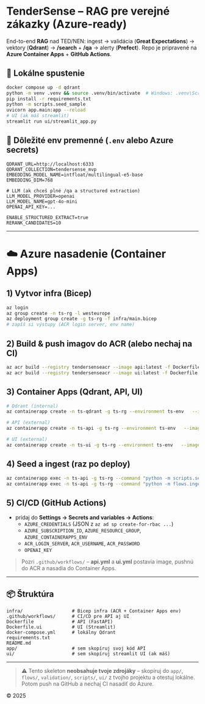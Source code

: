 # TenderSense – RAG pre verejné zákazky (Azure-ready)

End-to-end **RAG** nad TED/NEN: ingest → validácia (**Great Expectations**) → vektory (**Qdrant**) → **/search** + **/qa** → alerty (**Prefect**).
Repo je pripravené na **Azure Container Apps** + **GitHub Actions**.

## 🚀 Lokálne spustenie

```bash
docker compose up -d qdrant
python -m venv .venv && source .venv/bin/activate  # Windows: .venv\Scripts\activate
pip install -r requirements.txt
python -m scripts.seed_sample
uvicorn app.main:app --reload
# UI (ak máš streamlit)
streamlit run ui/streamlit_app.py
```

## 🔧 Dôležité env premenné (`.env` alebo Azure secrets)
```
QDRANT_URL=http://localhost:6333
QDRANT_COLLECTION=tendersense_mvp
EMBEDDING_MODEL_NAME=intfloat/multilingual-e5-base
EMBEDDING_DIM=768

# LLM (ak chceš plné /qa a structured extraction)
LLM_MODEL_PROVIDER=openai
LLM_MODEL_NAME=gpt-4o-mini
OPENAI_API_KEY=...

ENABLE_STRUCTURED_EXTRACT=true
RERANK_CANDIDATES=10
```

---

# ☁️ Azure nasadenie (Container Apps)

## 1) Vytvor infra (Bicep)
```bash
az login
az group create -n ts-rg -l westeurope
az deployment group create -g ts-rg -f infra/main.bicep
# zapíš si výstupy (ACR login server, env name)
```

## 2) Build & push imagov do ACR (alebo nechaj na CI)
```bash
az acr build --registry tendersenseacr --image api:latest -f Dockerfile .
az acr build --registry tendersenseacr --image ui:latest -f Dockerfile.ui .
```

## 3) Container Apps (Qdrant, API, UI)
```bash
# Qdrant (internal)
az containerapp create -n ts-qdrant -g ts-rg --environment ts-env   --image qdrant/qdrant:v1.8.4 --target-port 6333 --ingress internal   --cpu 1 --memory 2Gi

# API (external)
az containerapp create -n ts-api -g ts-rg --environment ts-env   --image $(az acr show -n tendersenseacr --query loginServer -o tsv)/api:latest   --target-port 8000 --ingress external   --registry-server $(az acr show -n tendersenseacr --query loginServer -o tsv)   --cpu 1 --memory 2Gi   --env-vars QDRANT_URL=http://ts-qdrant:6333 ENABLE_STRUCTURED_EXTRACT=true   --secret OPENAI_KEY=$OPENAI_API_KEY   --env-vars OPENAI_API_KEY=secretref:OPENAI_KEY LLM_MODEL_PROVIDER=openai LLM_MODEL_NAME=gpt-4o-mini

# UI (external)
az containerapp create -n ts-ui -g ts-rg --environment ts-env   --image $(az acr show -n tendersenseacr --query loginServer -o tsv)/ui:latest   --target-port 8501 --ingress external   --registry-server $(az acr show -n tendersenseacr --query loginServer -o tsv)   --env-vars API_BASE=https://$(az containerapp show -n ts-api -g ts-rg --query properties.configuration.ingress.fqdn -o tsv)
```

## 4) Seed a ingest (raz po deploy)
```bash
az containerapp exec -n ts-api -g ts-rg --command "python -m scripts.seed_sample"
az containerapp exec -n ts-api -g ts-rg --command "python -m flows.ingest_all dq_fail_on_error=False"
```

## 5) CI/CD (GitHub Actions)
- pridaj do **Settings → Secrets and variables → Actions**:
  - `AZURE_CREDENTIALS` (JSON z `az ad sp create-for-rbac ...`)
  - `AZURE_SUBSCRIPTION_ID`, `AZURE_RESOURCE_GROUP`, `AZURE_CONTAINERAPPS_ENV`
  - `ACR_LOGIN_SERVER`, `ACR_USERNAME`, `ACR_PASSWORD`
  - `OPENAI_KEY`

> Pozri `.github/workflows/` – **api.yml** a **ui.yml** postavia image, pushnú do ACR a nasadia do Container Apps.

---

## 📦 Štruktúra
```
infra/                  # Bicep infra (ACR + Container Apps env)
.github/workflows/      # CI/CD pre API aj UI
Dockerfile              # API (FastAPI)
Dockerfile.ui           # UI (Streamlit)
docker-compose.yml      # lokálny Qdrant
requirements.txt
README.md
app/                    # sem skopíruj svoj kód API
ui/                     # sem skopíruj streamlit UI (ak máš)
```

---

> ⚠️ Tento skeleton **neobsahuje tvoje zdrojáky** – skopíruj do `app/`, `flows/`, `validation/`, `scripts/`, `ui/` z tvojho projektu a otestuj lokálne. Potom push na GitHub a nechaj CI nasadiť do Azure.

© 2025
